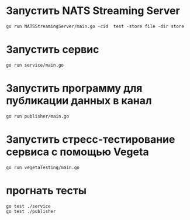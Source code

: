 # Запустить NATS Streaming Server
    go run NATSStreamingServer/main.go -cid  test -store file -dir store
# Запустить сервис
    go run service/main.go
# Запустить программу для публикации данных в канал
    go run publisher/main.go
# Запустить стресс-тестирование сервиса с помощью Vegeta
    go run vegetaTesting/main.go
# прогнать тесты
	go test ./service
    go test ./publisher